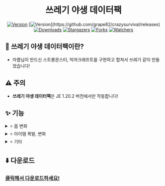 <div align="center">

# 쓰레기 야생 데이터팩
[![Version](https://img.shields.io/badge/Version-1.1.5-6047ff?&logo=Webpack&logoColor=ffffff&style=for-the-badge&style=flat-square)](https://github.com/grape82/crazysurvival/releases)
[![Version](https://img.shields.io/badge/MC-1.20.2-6047ff?&logo=Webpack&logoColor=ffffff&style=for-the-badge&style=flat-square&color="yellow")](https://github.com/grape82/crazysurvival/releases)
[![Downloads](https://img.shields.io/github/downloads/grape82/crazysurvival/total?label=Downloads&style=for-the-badge&style=flat-square)](https://github.com/grape82/crazysurvival/releases)
[![Stargazers](https://img.shields.io/github/stars/grape82/crazysurvival?label=stars&style=for-the-badge&style=flat-square)](https://github.com/grape82/crazysurvival/stargazers)
[![Forks](https://img.shields.io/github/forks/grape82/crazysurvival?label=forks&style=for-the-badge&style=flat-square)](https://github.com/grape82/crazysurvival/releases/forks)
[![Watchers](https://img.shields.io/github/watchers/grape82/crazysurvival?label=watchers&style=for-the-badge&style=flat-square)](https://github.com/grape82/crazysurvival/watchers)


</div>

## 💬 쓰레기 야생 데이터팩이란?
- 마플님이 만드신 스트롱몬스터, 억까크래프트를 구현하고 합쳐서 쓰레기 같이 만들었습니다!

## ⚠️ 주의
- **쓰레기 야생 데이터팩**은 JE 1.20.2 버전에서만 작동합니다!

## ✨ 기능
<details><summary>⭐ 몹 변화</summary>
  
- 플레이어를 제외한 모든 몹은 신속 3
- 스켈레톤은 화염 활을 가지고 있음
- 거미가 거미줄을 쏨 (0.1%)
- 모든 크리퍼는 항상 충전된 크리퍼, 바로 터짐
- 몹들이 멀리서도 플레이어 인식
- 10초마다 몹들 강제 공격 (데미지 0)
- 모든 드라운드가 삼지창 가지고 있음
- 플레이어를 제외한 모든 몹은 체력이 1줄 늘음
  
</details>

<details><summary>⭐ 아이템 폭발, 변화</summary>
  
- 아이템 폭발 (3%)
- 경험치 폭발 (2%)
- 철 원석이 석영으로 (50%)
- 금 원석이 금 발판으로 (50%)
- 구리 원석이 위더 5마리로 (0.01%)
- 다이아몬드가 청금석으로 (20%)
- 흑요석이 검은색 양털로 (10%)
- 조약돌이 안산암 (10%)
  
</details>

<details><summary>⭐ 기타</summary>
  
- 점프 실패 (25%)
- 물에 있으면 데미지 1
- 항상 밤
- 구리 블럭으로 럭키블럭을 굴릴 수 있음
  
</details>

## ⬇️ 다운로드
### [클릭해서 다운로드하세요!](https://github.com/grape82/crazysurvival/releases)

